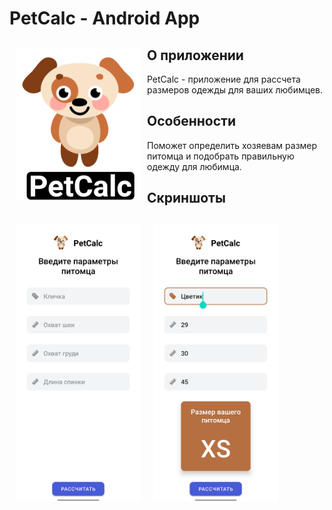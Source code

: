 # PetCalc - Android App

<img src="/readme/readme_logo.png" align="left"
width="200" hspace="10" vspace="10">

## О приложении

PetCalc - приложение для рассчета размеров одежды для ваших любимцев.

## Особенности

Поможет определить хозяевам размер питомца и подобрать правильную одежду для любимца.

## Скриншоты

[<img src="/readme/screen_1.jpg" align="left"
width="200"
    hspace="10" vspace="10">](/readme/screen_1.png)
[<img src="/readme/screen_2.jpg" align="center"
width="200"
    hspace="10" vspace="10">](/readme/screen_2.png)
